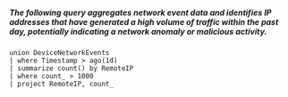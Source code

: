 ##### The following query aggregates network event data and identifies IP addresses that have generated a high volume of traffic within the past day, potentially indicating a network anomaly or malicious activity.
```KQL
union DeviceNetworkEvents
| where Timestamp > ago(1d)
| summarize count() by RemoteIP
| where count_ > 1000
| project RemoteIP, count_
```
